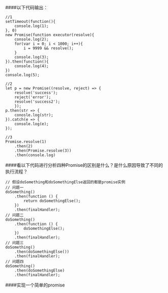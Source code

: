 ####以下代码输出：
		
	//1
	setTimeout(function(){
	    console.log(1);
	}, 0)
	new Promise(function executor(resolve){
    	console.log(2);
		for(var i = 0; i < 1000; i++){
        	i = 9999 && resolve();
    	}
    	console.log(3);
	}).then(function(){
    	console.log(4);
	})
	console.log(5);

	//2
	let p = new Promise((resolve, reject) => {
    	resolve('success');
    	reject('error');
    	resolve('success2');
		});
	p.then(str => {
    	conosle.log(str);
	}).catch(e => {
    	console.log(e);
	});

	//3
	Promise.resolve(1)
  		.then(2)
  		.then(Promise.resolve(3))
  		.then(console.log)

####看以下代码进行分析四种Promise的区别是什么？是什么原因导致了不同的执行流程？

	// 假设doSomething和doSomethingElse返回的都是promise实例
	// 问题一
	doSomething()
  		.then(function () {
    		return doSomethingElse();
  		})
  		.then(finalHandler);
	// 问题二
	doSomething()
  		.then(function () {
    		doSomethingElse();
  		})
  		.then(finalHandler);
	// 问题三
	doSomething()
  		.then(doSomethingElse())
  		.then(finalHandler);
	// 问题四
	doSomething()
  		.then(doSomethingElse)
  		.then(finalHandler);

####实现一个简单的promise